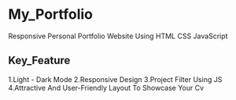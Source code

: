 # My_Portfolio
Responsive Personal Portfolio Website Using HTML CSS JavaScript

## Key_Feature
1.Light - Dark Mode
2.Responsive Design
3.Project Filter Using JS
4.Attractive And User-Friendly Layout To Showcase Your Cv
